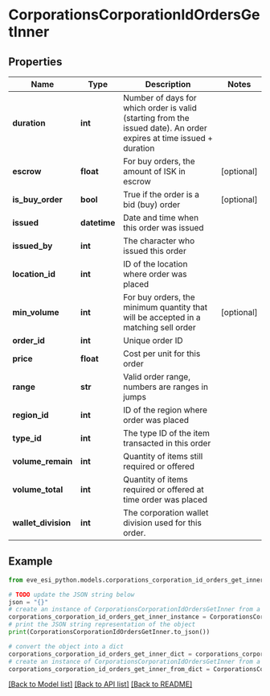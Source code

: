 # CorporationsCorporationIdOrdersGetInner


## Properties

Name | Type | Description | Notes
------------ | ------------- | ------------- | -------------
**duration** | **int** | Number of days for which order is valid (starting from the issued date). An order expires at time issued + duration | 
**escrow** | **float** | For buy orders, the amount of ISK in escrow | [optional] 
**is_buy_order** | **bool** | True if the order is a bid (buy) order | [optional] 
**issued** | **datetime** | Date and time when this order was issued | 
**issued_by** | **int** | The character who issued this order | 
**location_id** | **int** | ID of the location where order was placed | 
**min_volume** | **int** | For buy orders, the minimum quantity that will be accepted in a matching sell order | [optional] 
**order_id** | **int** | Unique order ID | 
**price** | **float** | Cost per unit for this order | 
**range** | **str** | Valid order range, numbers are ranges in jumps | 
**region_id** | **int** | ID of the region where order was placed | 
**type_id** | **int** | The type ID of the item transacted in this order | 
**volume_remain** | **int** | Quantity of items still required or offered | 
**volume_total** | **int** | Quantity of items required or offered at time order was placed | 
**wallet_division** | **int** | The corporation wallet division used for this order. | 

## Example

```python
from eve_esi_python.models.corporations_corporation_id_orders_get_inner import CorporationsCorporationIdOrdersGetInner

# TODO update the JSON string below
json = "{}"
# create an instance of CorporationsCorporationIdOrdersGetInner from a JSON string
corporations_corporation_id_orders_get_inner_instance = CorporationsCorporationIdOrdersGetInner.from_json(json)
# print the JSON string representation of the object
print(CorporationsCorporationIdOrdersGetInner.to_json())

# convert the object into a dict
corporations_corporation_id_orders_get_inner_dict = corporations_corporation_id_orders_get_inner_instance.to_dict()
# create an instance of CorporationsCorporationIdOrdersGetInner from a dict
corporations_corporation_id_orders_get_inner_from_dict = CorporationsCorporationIdOrdersGetInner.from_dict(corporations_corporation_id_orders_get_inner_dict)
```
[[Back to Model list]](../README.md#documentation-for-models) [[Back to API list]](../README.md#documentation-for-api-endpoints) [[Back to README]](../README.md)


